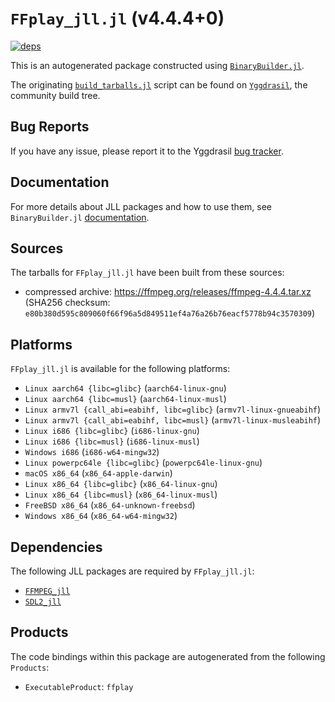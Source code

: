 # `FFplay_jll.jl` (v4.4.4+0)

[![deps](https://juliahub.com/docs/FFplay_jll/deps.svg)](https://juliahub.com/ui/Packages/FFplay_jll/O2QnK?page=2)

This is an autogenerated package constructed using [`BinaryBuilder.jl`](https://github.com/JuliaPackaging/BinaryBuilder.jl).

The originating [`build_tarballs.jl`](https://github.com/JuliaPackaging/Yggdrasil/blob/d5206a26d5101c5bf08eaee64b8598e4e903df23/F/FFMPEG/FFplay/build_tarballs.jl) script can be found on [`Yggdrasil`](https://github.com/JuliaPackaging/Yggdrasil/), the community build tree.

## Bug Reports

If you have any issue, please report it to the Yggdrasil [bug tracker](https://github.com/JuliaPackaging/Yggdrasil/issues).

## Documentation

For more details about JLL packages and how to use them, see `BinaryBuilder.jl` [documentation](https://docs.binarybuilder.org/stable/jll/).

## Sources

The tarballs for `FFplay_jll.jl` have been built from these sources:

* compressed archive: https://ffmpeg.org/releases/ffmpeg-4.4.4.tar.xz (SHA256 checksum: `e80b380d595c809060f66f96a5d849511ef4a76a26b76eacf5778b94c3570309`)

## Platforms

`FFplay_jll.jl` is available for the following platforms:

* `Linux aarch64 {libc=glibc}` (`aarch64-linux-gnu`)
* `Linux aarch64 {libc=musl}` (`aarch64-linux-musl`)
* `Linux armv7l {call_abi=eabihf, libc=glibc}` (`armv7l-linux-gnueabihf`)
* `Linux armv7l {call_abi=eabihf, libc=musl}` (`armv7l-linux-musleabihf`)
* `Linux i686 {libc=glibc}` (`i686-linux-gnu`)
* `Linux i686 {libc=musl}` (`i686-linux-musl`)
* `Windows i686` (`i686-w64-mingw32`)
* `Linux powerpc64le {libc=glibc}` (`powerpc64le-linux-gnu`)
* `macOS x86_64` (`x86_64-apple-darwin`)
* `Linux x86_64 {libc=glibc}` (`x86_64-linux-gnu`)
* `Linux x86_64 {libc=musl}` (`x86_64-linux-musl`)
* `FreeBSD x86_64` (`x86_64-unknown-freebsd`)
* `Windows x86_64` (`x86_64-w64-mingw32`)

## Dependencies

The following JLL packages are required by `FFplay_jll.jl`:

* [`FFMPEG_jll`](https://github.com/JuliaBinaryWrappers/FFMPEG_jll.jl)
* [`SDL2_jll`](https://github.com/JuliaBinaryWrappers/SDL2_jll.jl)

## Products

The code bindings within this package are autogenerated from the following `Products`:

* `ExecutableProduct`: `ffplay`
